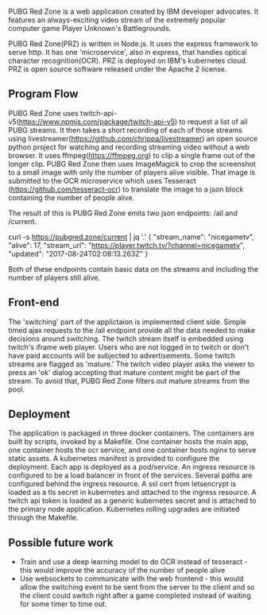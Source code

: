 PUBG Red Zone is a web application created by IBM developer advocates. It features an always-exciting video stream of the extremely popular computer game Player Unknown's Battlegrounds.

PUBG Red Zone(PRZ) is written in Node.js. It uses the express framework to serve http. It has one 'microservice', also in express, that handles optical character recognition(OCR). PRZ is deployed on IBM's kubernetes cloud. PRZ is open source software released under the Apache 2 license.

Program Flow
------------

PUBG Red Zone uses twitch-api-v5(https://www.npmjs.com/package/twitch-api-v5) to request a list of all PUBG streams. It then takes a short recording of each of those streams using livestreamer(https://github.com/chrippa/livestreamer) an open source python project for watching and recording streaming video without a web browser. It uses ffmpeg(https://ffmpeg.org) to clip a single frame out of the longer clip. PUBG Red Zone then uses ImageMagick to crop the screenshot to a small image with only the number of players alive visible. That image is submitted to the OCR microservice which uses Tesseract (https://github.com/tesseract-ocr) to translate the image to a json block containing the number of people alive.

The result of this is PUBG Red Zone emits two json endpoints: /all and /current.

curl -s https://pubgred.zone/current | jq '.'
{
  "stream_name": "nicegametv",
  "alive": 17,
  "stream_url": "https://player.twitch.tv/?channel=nicegametv",
  "updated": "2017-08-24T02:08:13.263Z"
}


Both of these endpoints contain basic data on the streams and including the number of players still alive.

Front-end
--------

The 'switching' part of the applictaion is implemented client side. Simple timed ajax requests to the /all endpoint provide all the data needed to make decisions around switching. The twitch stream itself is embedded using twitch's iframe web player. Users who are not logged in to twitch or don't have paid accounts will be subjected to advertisements. Some twitch streams are flagged as 'mature.' The twitch video player asks the viewer to press an 'ok' dialog accepting that mature content might be part of the stream. To avoid that, PUBG Red Zone filters out mature streams from the pool.


Deployment
----------

The application is packaged in three docker containers. The containers are built by scripts, invoked by a Makefile. One container hosts the main app, one container hosts the ocr service, and one container hosts nginx to serve static assets. A kubernetes manifest is provided to configure the deployment. Each app is deployed as a pod/service. An ingress resource is configured to be a load balancer in front of the services. Several paths are configured behind the ingress resource. A ssl cert from letsencrypt is loaded as a tls secret in kubernetes and attached to the ingress resource. A twitch api token is loaded as a generic kubernetes secret and is attached to the primary node application. Kubernetes rolling upgrades are initiated through the Makefile.

Possible future work
--------------------

* Train and use a deep learning model to do OCR instead of tesseract - this would improve the accuracy of the number of people alive
* Use websockets to communicate with the web frontend  - this would allow the switching event to be sent from the server to the client and so the client could switch right after a game completed instead of waiting for some timer to time out.
